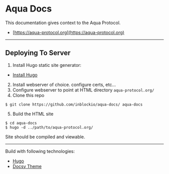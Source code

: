 Aqua Docs
=========

This documentation gives context to the Aqua Protocol. 

- [https://aqua-protocol.org](https://aqua-protocol.org)

---

## Deploying To Server

1. Install Hugo static site generator:

- [Install Hugo](https://gohugo.io/getting-started/installing/)

2. Install webserver of choice. configure certs, etc...
3. Configure webserver to point at HTML directory `aqua-protocol.org/`
4. Clone this repo

```
$ git clone https://github.com/inblockio/aqua-docs/ aqua-docs
```

5. Build the HTML site

```
$ cd aqua-docs
$ hugo -d ../path/to/aqua-protocol.org/
```

Site should be compiled and viewable.

---

Build with following technologies:

- [Hugo](https://gohugo.io)
- [Docsy Theme](https://example.docsy.dev/)
